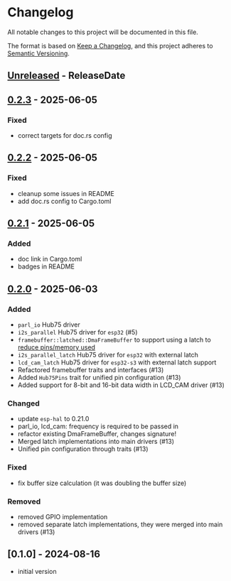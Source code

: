 # Changelog

All notable changes to this project will be documented in this file.

The format is based on [Keep a Changelog](https://keepachangelog.com/en/1.0.0/),
and this project adheres to [Semantic Versioning](https://semver.org/spec/v2.0.0.html).

<!-- next-header -->

## [Unreleased] - ReleaseDate

## [0.2.3] - 2025-06-05

### Fixed

- correct targets for doc.rs config

## [0.2.2] - 2025-06-05

### Fixed

- cleanup some issues in README
- add doc.rs config to Cargo.toml

## [0.2.1] - 2025-06-05

### Added

- doc link in Cargo.toml
- badges in README

## [0.2.0] - 2025-06-03

### Added

- `parl_io` Hub75 driver
- `i2s_parallel` Hub75 driver for `esp32` (#5)
- `framebuffer::latched::DmaFrameBuffer` to support using a latch to [reduce pins/memory used](https://github.com/pixelmatix/SmartMatrix/blob/master/extras/hardware/ESP32/SmartLEDShield_ESP32_V0_sch.pdf)
- `i2s_parallel_latch` Hub75 driver for `esp32` with external latch
- `lcd_cam_latch` Hub75 driver for `esp32-s3` with external latch support
- Refactored framebuffer traits and interfaces (#13)
- Added `Hub75Pins` trait for unified pin configuration (#13)
- Added support for 8-bit and 16-bit data width in LCD_CAM driver (#13)

### Changed

- update `esp-hal` to 0.21.0
- parl_io, lcd_cam: frequency is required to be passed in
- refactor existing DmaFrameBuffer, changes signature!
- Merged latch implementations into main drivers (#13)
- Unified pin configuration through traits (#13)

### Fixed

- fix buffer size calculation (it was doubling the buffer size)

### Removed

- removed GPIO implementation
- removed separate latch implementations, they were merged into main drivers (#13)

## [0.1.0] - 2024-08-16

- initial version

<!-- next-url -->
[Unreleased]: https://github.com/liebman/esp-hub75/compare/v0.2.3...HEAD
[0.2.3]: https://github.com/liebman/esp-hub75/compare/v0.2.2...v0.2.3
[0.2.2]: https://github.com/liebman/esp-hub75/compare/v0.2.1...v0.2.2
[0.2.1]: https://github.com/liebman/esp-hub75/compare/v0.2.0...v0.2.1
[0.2.0]: https://github.com/liebman/esp-hub75/compare/v0.1.0...v0.2.0
